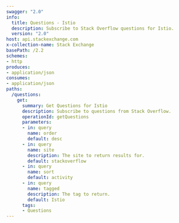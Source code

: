 ```yaml
---
swagger: "2.0"
info:
  title: Questions - Istio
  description: Subscribe to Stack Overflow questions for Istio.
  version: "2.0"
host: api.stackexchange.com
x-collection-name: Stack Exchange
basePath: /2.2
schemes:
- http
produces:
- application/json
consumes:
- application/json
paths:
  /questions:
    get:
      summary: Get Questions for Istio
      description: Subscribe to questions from Stack Overflow.
      operationId: getQuestions
      parameters:
      - in: query
        name: order
        default: desc
      - in: query
        name: site
        description: The site to return results for.
        default: stackoverflow
      - in: query
        name: sort
        default: activity
      - in: query
        name: tagged
        description: The tag to return.
        default: Istio
      tags:
      - Questions
---
```

